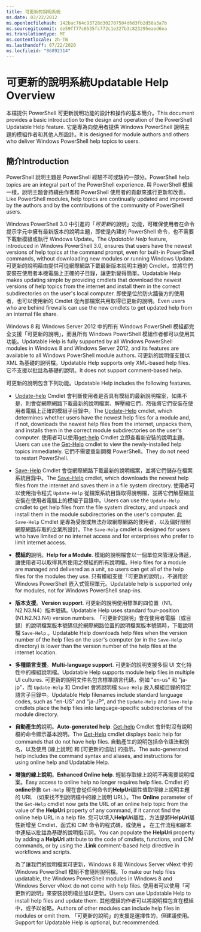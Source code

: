 ```yaml
---
title: 可更新的說明系統
ms.date: 03/22/2012
ms.openlocfilehash: 142bac764c93728d302707504d6d3fb2d50a3a7b
ms.sourcegitcommit: de59ff77c6535fc772c1e327b3c823295eaed6ea
ms.translationtype: MT
ms.contentlocale: zh-TW
ms.lasthandoff: 07/22/2020
ms.locfileid: "86892314"
---
```

# <a name="updatable-help-overview"></a><span data-ttu-id="9501f-102">可更新的說明系統</span><span class="sxs-lookup"><span data-stu-id="9501f-102">Updatable Help Overview</span></span>

<span data-ttu-id="9501f-103">本檔提供 PowerShell 可更新說明功能的設計和操作的基本簡介。</span><span class="sxs-lookup"><span data-stu-id="9501f-103">This document provides a basic introduction to the design and operation of the PowerShell Updatable Help feature.</span></span> <span data-ttu-id="9501f-104">它是專為向使用者提供 Windows PowerShell 說明主題的模組作者和其他人所設計。</span><span class="sxs-lookup"><span data-stu-id="9501f-104">It is designed for module authors and others who deliver Windows PowerShell help topics to users.</span></span>

## <a name="introduction"></a><span data-ttu-id="9501f-105">簡介</span><span class="sxs-lookup"><span data-stu-id="9501f-105">Introduction</span></span>

<span data-ttu-id="9501f-106">PowerShell 說明主題是 PowerShell 經驗不可或缺的一部分。</span><span class="sxs-lookup"><span data-stu-id="9501f-106">PowerShell help topics are an integral part of the PowerShell experience.</span></span> <span data-ttu-id="9501f-107">與 PowerShell 模組一樣，說明主題會持續由作者和 PowerShell 使用者的貢獻來進行更新和改善。</span><span class="sxs-lookup"><span data-stu-id="9501f-107">Like PowerShell modules, help topics are continually updated and improved by the authors and by the contributions of the community of PowerShell users.</span></span>

<span data-ttu-id="9501f-108">Windows PowerShell 3.0 中引進的「*可更新*的說明」功能，可確保使用者在命令提示字元中擁有最新版本的說明主題，即使是內建的 PowerShell 命令，也不需要下載新模組或執行 Windows Update。</span><span class="sxs-lookup"><span data-stu-id="9501f-108">The *Updatable Help* feature, introduced in Windows PowerShell 3.0, ensures that users have the newest versions of help topics at the command prompt, even for built-in PowerShell commands, without downloading new modules or running Windows Update.</span></span> <span data-ttu-id="9501f-109">可更新的說明藉由提供可從網際網路下載最新版本說明主題的 Cmdlet，並將它們安裝在使用者本機電腦上正確的子目錄，讓更新變得簡單。</span><span class="sxs-lookup"><span data-stu-id="9501f-109">Updatable Help makes updating simple by providing cmdlets that download the newest versions of help topics from the internet and install them in the correct subdirectories on the user's local computer.</span></span> <span data-ttu-id="9501f-110">即使是位於防火牆後方的使用者，也可以使用新的 Cmdlet 從內部檔案共用取得已更新的說明。</span><span class="sxs-lookup"><span data-stu-id="9501f-110">Even users who are behind firewalls can use the new cmdlets to get updated help from an internal file share.</span></span>

<span data-ttu-id="9501f-111">Windows 8 和 Windows Server 2012 中的所有 Windows PowerShell 模組都完全支援「可更新的說明」，而且所有 Windows PowerShell 模組作者都可以使用其功能。</span><span class="sxs-lookup"><span data-stu-id="9501f-111">Updatable Help is fully supported by all Windows PowerShell modules in Windows 8 and Windows Server 2012, and its features are available to all Windows PowerShell module authors.</span></span> <span data-ttu-id="9501f-112">可更新的說明僅支援以 XML 為基礎的說明檔。</span><span class="sxs-lookup"><span data-stu-id="9501f-112">Updatable Help supports only XML-based help files.</span></span> <span data-ttu-id="9501f-113">它不支援以批註為基礎的說明。</span><span class="sxs-lookup"><span data-stu-id="9501f-113">It does not support comment-based help.</span></span>

<span data-ttu-id="9501f-114">可更新的說明包含下列功能。</span><span class="sxs-lookup"><span data-stu-id="9501f-114">Updatable Help includes the following features.</span></span>

- <span data-ttu-id="9501f-115">[Update-help](/powershell/module/Microsoft.PowerShell.Core/Update-Help) Cmdlet 會判斷使用者是否具有模組的最新說明檔案，如果不是，則會從網際網路下載最新的說明檔案、解壓縮它們，然後將它們安裝在使用者電腦上正確的模組子目錄中。</span><span class="sxs-lookup"><span data-stu-id="9501f-115">The [Update-Help](/powershell/module/Microsoft.PowerShell.Core/Update-Help) cmdlet, which determines whether users have the newest help files for a module and, if not, downloads the newest help files from the internet, unpacks them, and installs them in the correct module subdirectories on the user's computer.</span></span> <span data-ttu-id="9501f-116">使用者可以使用[get-help](/powershell/module/Microsoft.PowerShell.Core/Get-Help) Cmdlet 立即查看新安裝的說明主題。</span><span class="sxs-lookup"><span data-stu-id="9501f-116">Users can use the [Get-Help](/powershell/module/Microsoft.PowerShell.Core/Get-Help) cmdlet to view the newly-installed help topics immediately.</span></span> <span data-ttu-id="9501f-117">它們不需要重新開機 PowerShell。</span><span class="sxs-lookup"><span data-stu-id="9501f-117">They do not need to restart PowerShell.</span></span>

- <span data-ttu-id="9501f-118">[Save-Help](/powershell/module/Microsoft.PowerShell.Core/Save-Help) Cmdlet 會從網際網路下載最新的說明檔案，並將它們儲存在檔案系統目錄中。</span><span class="sxs-lookup"><span data-stu-id="9501f-118">The [Save-Help](/powershell/module/Microsoft.PowerShell.Core/Save-Help) cmdlet, which downloads the newest help files from the internet and saves them in a file system directory.</span></span> <span data-ttu-id="9501f-119">使用者可以使用指令程式 `Update-Help` 從檔案系統目錄取得說明檔，並將它們解壓縮並安裝在使用者電腦上的模組子目錄中。</span><span class="sxs-lookup"><span data-stu-id="9501f-119">Users can use the `Update-Help` cmdlet to get help files from the file system directory, and unpack and install them in the module subdirectories on the user's computer.</span></span> <span data-ttu-id="9501f-120">此 `Save-Help` Cmdlet 是專為受限或無法存取網際網路的使用者，以及偏好限制網際網路存取的企業所設計。</span><span class="sxs-lookup"><span data-stu-id="9501f-120">The `Save-Help` cmdlet is designed for users who have limited or no internet access and for enterprises who prefer to limit internet access.</span></span>

- <span data-ttu-id="9501f-121">**模組的**說明。</span><span class="sxs-lookup"><span data-stu-id="9501f-121">**Help for a Module**.</span></span> <span data-ttu-id="9501f-122">模組的說明檔會以一個單位來管理及傳遞，讓使用者可以取得其所使用之模組的所有說明檔。</span><span class="sxs-lookup"><span data-stu-id="9501f-122">Help files for a module are managed and delivered as a unit, so users can get all of the help files for the modules they use.</span></span> <span data-ttu-id="9501f-123">只有模組支援「可更新的說明」，不適用於 Windows PowerShell 嵌入式管理單元。</span><span class="sxs-lookup"><span data-stu-id="9501f-123">Updatable help is supported only for modules, not for Windows PowerShell snap-ins.</span></span>

- <span data-ttu-id="9501f-124">**版本支援**。</span><span class="sxs-lookup"><span data-stu-id="9501f-124">**Version support**.</span></span> <span data-ttu-id="9501f-125">可更新的說明使用標準的四位置（N1。N2.N3.N4）版本號碼。</span><span class="sxs-lookup"><span data-stu-id="9501f-125">Updatable Help uses standard four-position (N1.N2.N3.N4) version numbers.</span></span>
  <span data-ttu-id="9501f-126">「可更新的說明」會在使用者電腦（或目錄）的說明檔案版本號碼低於網際網路位置的說明檔案版本號碼時，下載說明檔 `Save-Help` 。</span><span class="sxs-lookup"><span data-stu-id="9501f-126">Updatable Help downloads help files when the version number of the help files on the user's computer (or in the `Save-Help` directory) is lower than the version number of the help files at the internet location.</span></span>

- <span data-ttu-id="9501f-127">**多種語言支援**。</span><span class="sxs-lookup"><span data-stu-id="9501f-127">**Multi-language support**.</span></span> <span data-ttu-id="9501f-128">可更新的說明支援多個 UI 文化特性中的模組說明檔。</span><span class="sxs-lookup"><span data-stu-id="9501f-128">Updatable Help supports module help files in multiple UI cultures.</span></span>
  <span data-ttu-id="9501f-129">可更新的說明文件名包含標準語言代碼，例如 "en-us" 和 "ja-jp"，而 `Update-Help` 和 Cmdlet 會將說明檔 `Save-Help` 放入模組目錄的特定語言子目錄中。</span><span class="sxs-lookup"><span data-stu-id="9501f-129">Updatable Help filenames include standard language codes, such as "en-US" and "ja-JP", and the `Update-Help` and `Save-Help` cmdlets place the help files into language-specific subdirectories of the module directory.</span></span>

- <span data-ttu-id="9501f-130">**自動產生的**說明。</span><span class="sxs-lookup"><span data-stu-id="9501f-130">**Auto-generated help**.</span></span> <span data-ttu-id="9501f-131">[Get-help](/powershell/module/Microsoft.PowerShell.Core/Get-Help) Cmdlet 會針對沒有說明檔的命令顯示基本說明。</span><span class="sxs-lookup"><span data-stu-id="9501f-131">The [Get-Help](/powershell/module/Microsoft.PowerShell.Core/Get-Help) cmdlet displays basic help for commands that do not have help files.</span></span> <span data-ttu-id="9501f-132">自動產生的說明包括命令語法和別名，以及使用 [線上說明] 和 [可更新的協助] 的指示。</span><span class="sxs-lookup"><span data-stu-id="9501f-132">The auto-generated help includes the command syntax and aliases, and instructions for using online help and Updatable Help.</span></span>

- <span data-ttu-id="9501f-133">**增強的線上說明**。</span><span class="sxs-lookup"><span data-stu-id="9501f-133">**Enhanced Online help**.</span></span> <span data-ttu-id="9501f-134">輕鬆存取線上說明不再需要說明檔案。</span><span class="sxs-lookup"><span data-stu-id="9501f-134">Easy access to online help no longer requires help files.</span></span> <span data-ttu-id="9501f-135">Cmdlet 的**online**參數 `Get-Help` 現在會從任何命令的**HelpUri**屬性值取得線上說明主題的 URL （如果找不到說明檔中的線上說明 URL）。</span><span class="sxs-lookup"><span data-stu-id="9501f-135">The **Online** parameter of the `Get-Help` cmdlet now gets the URL of an online help topic from the value of the **HelpUri** property of any command, if it cannot find the online help URL in a help file.</span></span> <span data-ttu-id="9501f-136">您可以填入**HelpUri**屬性，方法是將**HelpUri**屬性新增至 Cmdlet、函式和 CIM 命令的程式碼，或使用 **。** 在工作流程和腳本中連結以批註為基礎的說明指示詞。</span><span class="sxs-lookup"><span data-stu-id="9501f-136">You can populate the **HelpUri** property by adding a **HelpUri** attribute to the code of cmdlets, functions, and CIM commands, or by using the **.Link** comment-based help directive in workflows and scripts.</span></span>

  <span data-ttu-id="9501f-137">為了讓我們的說明檔案可更新，Windows 8 和 Windows Server vNext 中的 Windows PowerShell 模組不會隨附說明檔。</span><span class="sxs-lookup"><span data-stu-id="9501f-137">To make our help files updatable, the Windows PowerShell modules in Windows 8 and Windows Server vNext do not come with help files.</span></span> <span data-ttu-id="9501f-138">使用者可以使用「可更新的說明」來安裝說明檔並加以更新。</span><span class="sxs-lookup"><span data-stu-id="9501f-138">Users can use Updatable Help to install help files and update them.</span></span> <span data-ttu-id="9501f-139">其他模組的作者可以將說明檔包含在模組中，或予以省略。</span><span class="sxs-lookup"><span data-stu-id="9501f-139">Authors of other modules can include help files in modules or omit them.</span></span> <span data-ttu-id="9501f-140">「可更新的說明」的支援是選擇性的，但建議使用。</span><span class="sxs-lookup"><span data-stu-id="9501f-140">Support for Updatable Help is optional, but recommended.</span></span>
